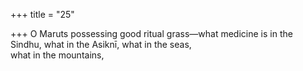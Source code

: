 +++
title = "25"

+++
O Maruts possessing good ritual grass—what medicine is in the Sindhu,  what in the Asiknī, what in the seas,  
what in the mountains, 